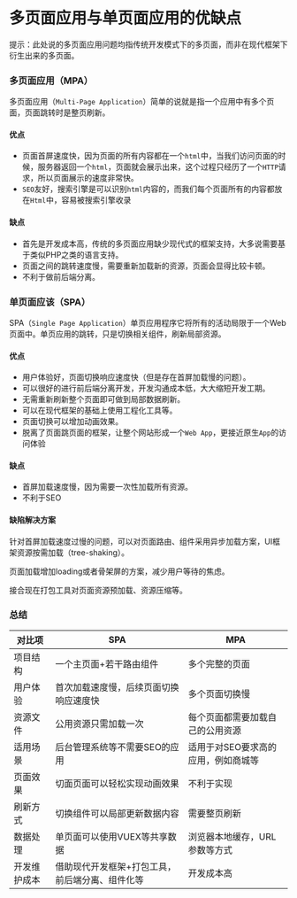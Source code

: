 
# 多页面应用与单页面应用的优缺点

提示：此处说的多页面应用问题均指传统开发模式下的多页面，而非在现代框架下衍生出来的多页面。

### 多页面应用（MPA）

多页面应用（`Multi-Page Application`）简单的说就是指一个应用中有多个页面，页面跳转时是整页刷新。

#### 优点

- 页面首屏速度快，因为页面的所有内容都在一个`html`中，当我们访问页面的时候，服务器返回一个`html`，页面就会展示出来，这个过程只经历了一个`HTTP`请求，所以页面展示的速度非常快。
- `SEO`友好，搜索引擎是可以识别`html`内容的，而我们每个页面所有的内容都放在`Html`中，容易被搜索引擎收录

#### 缺点

- 首先是开发成本高，传统的多页面应用缺少现代式的框架支持，大多说需要基于类似PHP之类的语言支持。
- 页面之间的跳转速度慢，需要重新加载新的资源，页面会显得比较卡顿。
- 不利于做前后端分离。

### 单页面应该（SPA）

SPA（`Single Page Application`）单页应用程序它将所有的活动局限于一个Web页面中。单页应用的跳转，只是切换相关组件，刷新局部资源。

#### 优点

- 用户体验好，页面切换响应速度快（但是存在首屏加载慢的问题）。
- 可以很好的进行前后端分离开发，开发沟通成本低，大大缩短开发工期。
- 无需重新刷新整个页面即可做到局部数据刷新。
- 可以在现代框架的基础上使用工程化工具等。
- 页面切换可以增加动画效果。
- 脱离了页面跳页面的框架，让整个网站形成一个`Web App`，更接近原生`App`的访问体验

#### 缺点

- 首屏加载速度慢，因为需要一次性加载所有资源。
- 不利于SEO

#### 缺陷解决方案

针对首屏加载速度过慢的问题，可以对页面路由、组件采用异步加载方案，UI框架资源按需加载（tree-shaking）。

页面加载增加loading或者骨架屏的方案，减少用户等待的焦虑。

接合现在打包工具对页面资源预加载、资源压缩等。

### 总结

|对比项| SPA | MPA|
|--|--|--|
| 项目结构 | 一个主页面+若干路由组件 | 多个完整的页面
| 用户体验 | 首次加载速度慢，后续页面切换响应速度快 | 多个页面切换慢
资源文件 | 公用资源只需加载一次 | 每个页面都需要加载自己的公用资源
适用场景 | 后台管理系统等不需要SEO的应用 | 适用于对SEO要求高的应用，例如商城等
页面效果 | 切面页面可以轻松实现动画效果 | 不利于实现
刷新方式 | 切换组件可以局部更新数据内容 | 需要整页刷新
数据处理 | 单页面可以使用VUEX等共享数据 | 浏览器本地缓存，URL参数等方式
开发维护成本 | 借助现代开发框架+打包工具，前后端分离、组件化等 | 开发成本高
